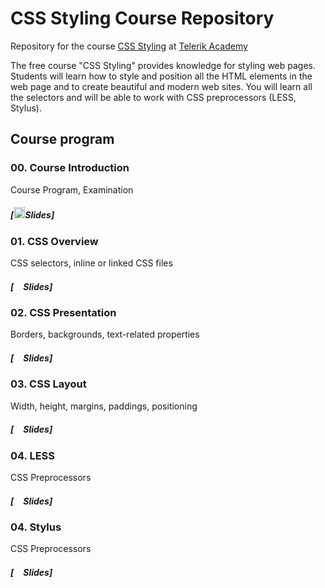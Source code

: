 #   CSS Styling Course Repository

Repository for the course [CSS Styling](http://telerikacademy.com/Courses/Courses/Details/332) at [Telerik Academy](http://telerikacademy.com)

The free course "CSS Styling" provides knowledge for styling web pages. Students will learn how to style and position all the HTML elements in the web page and to create beautiful and modern web sites. You will learn all the selectors and will be able to work with CSS preprocessors (LESS, Stylus).
## Course program

### 00. Course Introduction

Course Program, Examination

##### [<img src="https://raw.githubusercontent.com/TelerikAcademy/Common/master/icons/presentation.png" height="18"/>Slides]


### 01. CSS Overview

CSS selectors, inline or linked CSS files


##### [<img src="https://raw.githubusercontent.com/TelerikAcademy/Common/master/icons/presentation.png" height="15" />Slides]


### 02. CSS Presentation

Borders, backgrounds, text-related properties


##### [<img src="https://raw.githubusercontent.com/TelerikAcademy/Common/master/icons/presentation.png" height="15" />Slides]

### 03. CSS Layout

Width, height, margins, paddings, positioning


##### [<img src="https://raw.githubusercontent.com/TelerikAcademy/Common/master/icons/presentation.png" height="15" />Slides]


### 04. LESS

CSS Preprocessors

##### [<img src="https://raw.githubusercontent.com/TelerikAcademy/Common/master/icons/presentation.png" height="15" />Slides]

### 04. Stylus

CSS Preprocessors

##### [<img src="https://raw.githubusercontent.com/TelerikAcademy/Common/master/icons/presentation.png" height="15" />Slides]
